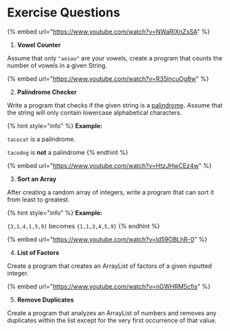 # Exercise Questions

{% embed url="https://www.youtube.com/watch?v=NWaRIXnZsSA" %}

1. **Vowel Counter**

Assume that only `"aeiou"` are your vowels, create a program that counts the number of vowels in a given String.

{% embed url="https://www.youtube.com/watch?v=R35lncuOg8w" %}

2. &#x20;**Palindrome Checker**

Write a program that checks if the given string is a [palindrome](https://www.google.com/search?q=define%3A+palindrome\&oq=define%3A+palindrome\&gs\_lcrp=EgZjaHJvbWUyBggAEEUYOTIGCAEQRRg60gEIMjA1MWowajeoAgCwAgA\&sourceid=chrome\&ie=UTF-8\&safe=active\&ssui=on)**.** Assume that the string will only contain lowercase alphabetical characters.

{% hint style="info" %}
**Example:**

`tacocat` is a palindrome.&#x20;

`tacodog` is **not** a palindrome
{% endhint %}

{% embed url="https://www.youtube.com/watch?v=HtzJHwCEz4w" %}

3. **Sort an Array**

After creating a random array of integers, write a program that can sort it from least to greatest.

{% hint style="info" %}
**Example:**

`{3,1,4,1,5,9}` becomes `{1,1,3,4,5,9}`
{% endhint %}

{% embed url="https://www.youtube.com/watch?v=ld59OBLhR-0" %}

4. **List of Factors**

Create a program that creates an ArrayList of factors of a given inputted integer.

{% embed url="https://www.youtube.com/watch?v=nGWHRM5cfis" %}

5. **Remove Duplicates**

Create a program that analyzes an ArrayList of numbers and removes any duplicates within the list except for the very first occurrence of that value.
